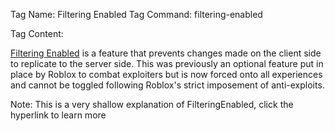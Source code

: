 Tag Name: Filtering Enabled
Tag Command: filtering-enabled

Tag Content:

[Filtering Enabled](https://github.com/eunhalua/tags/blob/main/Filtering%20Enabled.md) is a feature that prevents changes made on the client side to replicate to the server side. This was previously an optional feature put in place by Roblox to combat exploiters but is now forced onto all experiences and cannot be toggled following Roblox's strict imposement of anti-exploits.

Note: This is a very shallow explanation of FilteringEnabled, click the hyperlink to learn more
